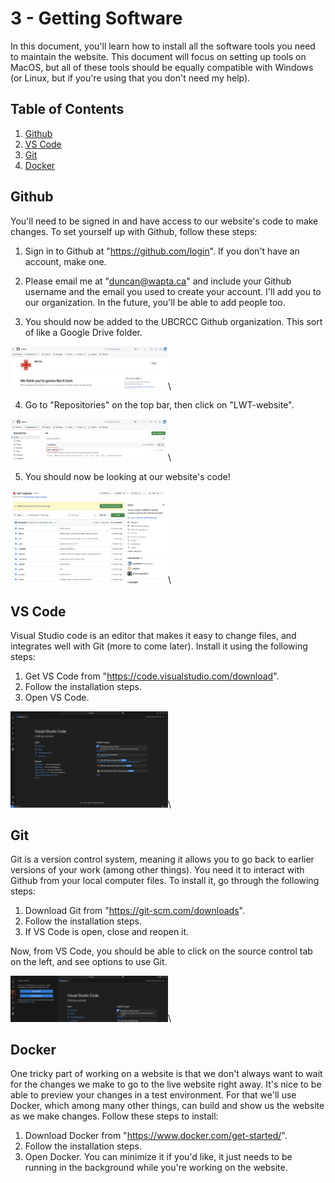 # 3 - Getting Software

In this document, you'll learn how to install all the software tools you need to maintain the website. This document will focus on setting up tools on MacOS, but all of these tools should be equally compatible with Windows (or Linux, but if you're using that you don't need my help).

## Table of Contents

 1. [Github](#github)
 2. [VS Code](#vs-code)
 3. [Git](#git)
 4. [Docker](#docker)

## Github

You'll need to be signed in and have access to our website's code to make changes. To set yourself up with Github, follow these steps:

1. Sign in to Github at "https://github.com/login". If you don't have an account, make one. 

2. Please email me at "duncan@wapta.ca" and include your Github username and the email you used to create your account. I'll add you to our organization. In the future, you'll be able to add people too.

3. You should now be added to the UBCRCC Github organization. This sort of like a Google Drive folder.

<img src="media/github_org.png" alt="alt text" title="Title" width="50%">\

4. Go to "Repositories" on the top bar, then click on "LWT-website".

<img src="media/github_repo.png" alt="alt text" title="Title" width="50%">\

5. You should now be looking at our website's code!

<img src="media/github_code.png" alt="alt text" title="Title" width="50%">\

## VS Code

Visual Studio code is an editor that makes it easy to change files, and integrates well with Git (more to come later). Install it using the following steps:

1. Get VS Code from "https://code.visualstudio.com/download".
2. Follow the installation steps.
3. Open VS Code.

<img src="media/vscode.png" alt="alt text" title="Title" width="50%">\

## Git

Git is a version control system, meaning it allows you to go back to earlier versions of your work (among other things). You need it to interact with Github from your local computer files. To install it, go through the following steps:

1. Download Git from "https://git-scm.com/downloads".
2. Follow the installation steps.
3. If VS Code is open, close and reopen it.

Now, from VS Code, you should be able to click on the source control tab on the left, and see options to use Git.

<img src="media/vscode_git.png" alt="alt text" title="Title" width="50%">\

## Docker

One tricky part of working on a website is that we don't always want to wait for the changes we make to go to the live website right away. It's nice to be able to preview your changes in a test environment. For that we'll use Docker, which among many other things, can build and show us the website as we make changes. Follow these steps to install:

1. Download Docker from "https://www.docker.com/get-started/".
2. Follow the installation steps.
3. Open Docker. You can minimize it if you'd like, it just needs to be running in the background while you're working on the website.

